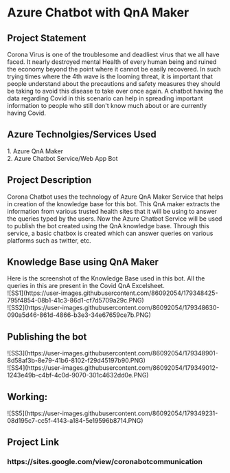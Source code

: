 <h1>Azure Chatbot with QnA Maker</h1>
<h2>Project Statement</h2>
Corona Virus is one of the troublesome and deadliest virus that we all have faced. It nearly destroyed mental Health of every human being and ruined the economy beyond the point where it cannot be easily recovered. In such trying times where the 4th wave is the looming threat, it is important that people understand about the precautions and safety measures they should be taking to avoid this disease to take over once again. A chatbot having the data regarding Covid in this scenario can help in spreading important information to people who still don't know much about or are currently having Covid.

<h2> Azure Technolgies/Services Used</h2>
1. Azure QnA Maker</br>
2. Azure Chatbot Service/Web App Bot

<h2>Project Description</h2>
Corona Chatbot uses the technology of Azure QnA Maker Service that helps in creation of the knowledge base for this bot. This QnA maker extracts the information from various trusted health sites that it will be using to answer the queries typed by the users. Now the Azure Chatbot Service will be used to publish the bot created using the QnA knowledge base. Through this service, a basic chatbox is created which can answer queries on various platforms such as twitter, etc. 

<h2>Knowledge Base using QnA Maker</h2>
Here is the screenshot of the Knowledge Base used in this bot. All the queries in this are present in the Covid QnA Excelsheet.
</br>![SS1](https://user-images.githubusercontent.com/86092054/179348425-795f4854-08b1-41c3-86d1-cf7d5709a29c.PNG)
</br>![SS2](https://user-images.githubusercontent.com/86092054/179348630-090a5d46-861d-4866-b3e3-34e67659ce7b.PNG)

<h2>Publishing the bot</h2>
![SS3](https://user-images.githubusercontent.com/86092054/179348901-8d58af3b-8e79-41b6-8102-f29d45197b90.PNG)
</br>![SS4](https://user-images.githubusercontent.com/86092054/179349012-1243e49b-c4bf-4c0d-9070-301c4632dd0e.PNG)

<h2>Working:</h2>
![SS5](https://user-images.githubusercontent.com/86092054/179349231-08d195c7-cc5f-4143-a184-5e19596b8714.PNG)

<h2>Project Link</h2>
<h3>https://sites.google.com/view/coronabotcommunication</h3>







